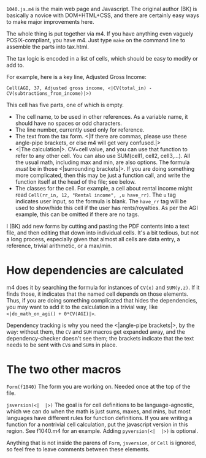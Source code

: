 
`1040.js.m4` is the main web page and Javascript. The original author (BK) is basically a
novice with DOM+HTML+CSS, and there are certainly easy ways to make major improvements
here.

The whole thing is put together via m4. If you have anything even vaguely POSIX-compliant,
you have m4. Just type `make` on the command line to assemble the parts into tax.html.

The tax logic is encoded in a list of cells, which should be easy to modify or add to.

For example, here is a key line, Adjusted Gross Income:

`Cell(AGI, 37, Adjusted gross income, <|CV(total_in) - CV(subtractions_from_income)|>)`

This cell has five parts, one of which is empty.

* The cell name, to be used in other references. As a variable name, it should have no
spaces or odd characters.
* The line number, currently used only for reference.
* The text from the tax form. <|If there are commas, please use these angle-pipe brackets,
    or else m4 will get very confused.|>
* <|The calculation|>. CV=cell value, and you can use that function to refer to any other
cell. You can also use SUM(cell1, cell2, cell3,...). All the usual math, including max and
min, are also options. The formula _must_ be in those <|surrounding brackets|>. If you are
doing something more complicated, then this may be just a function call, and write the
function itself at the head of the file; see below.
* The classes for the cell. For example, a cell about rental income might read
`Cell(rr_in, 12, "Rental income", ,u have_rr)`. The `u` tag indicates user input, so the
formula is blank. The `have_rr` tag will be used to show/hide this cell if the user has
rents/royalties. As per the AGI example, this can be omitted if there are no tags.

I (BK) add new forms by cutting and pasting the PDF contents into a text file, and then
editing that down into individual cells. It's a bit tedious, but not a long process,
especially given that almost all cells are data entry, a reference, trivial arithmetic,
or a max/min.

How dependencies are calculated
=====

m4 does it by searching the formula for instances of `CV(x)` and `SUM(y,z)`. If it finds
those, it indicates that the named cell depends on those elements. Thus, if you are doing
something complicated that hides the dependencies, you may want to add it to the
calculation in a trivial way, like `<|do_math_on_agi() + 0*CV(AGI)|>`.

Dependency tracking is why you need the <|angle-pipe brackets|>, by the way: without
them, the `CV` and `SUM` macros get expanded away, and the dependency-checker doesn't
see them; the brackets indicate that the text needs to be sent with `CV`s and `SUM`s
in place.

The two other macros
=====

`Form(f1040)` The form you are working on. Needed once at the top of the file.

`jsversion(<|  |>)` The goal is for cell definitions to be language-agnostic, which we
can do when the math is just sums, maxes, and mins, but most languages have different
rules for function definitions. If you are writing a function for a nontrivial cell
calculation, put the javascript version in this region. See f1040.m4 for an example.
Adding `pyversion(<|  |>)` is optional.

Anything that is not inside the parens of `Form`, `jsversion`, or `Cell` is ignored, so
feel free to leave comments between these elements.
